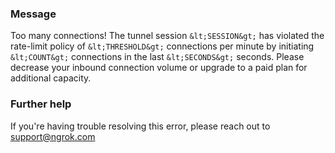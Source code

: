 
### Message
Too many connections! The tunnel session `&lt;SESSION&gt;` has violated the rate-limit policy of `&lt;THRESHOLD&gt;` connections per minute by initiating `&lt;COUNT&gt;` connections in the last `&lt;SECONDS&gt;` seconds. Please decrease your inbound connection volume or upgrade to a paid plan for additional capacity.

### Further help
If you're having trouble resolving this error, please reach out to [support@ngrok.com](mailto:support@ngrok.com?subject=Help%20with%20ERR_NGROK_702)

